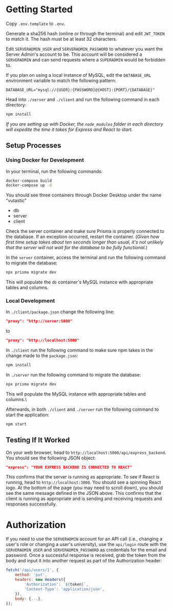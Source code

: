 # Getting Started

Copy `.env.template` to `.env`.

Generate a sha256 hash (online or through the terminal) and edit `JWT_TOKEN` to match it. The hash must be at least 32 characters.

Edit `SERVERADMIN_USER` and `SERVERADMIN_PASSWORD` to whatever you want the Server Admin's account to be. This account will be considered a `SERVERADMIN` and can send requests where a `SUPERADMIN` would be forbidden to.

If you plan on using a local instance of MySQL, edit the `DATABASE_URL` environment variable to match the following pattern:

```env
DATABASE_URL="mysql://{USER}:{PASSWORD}@{HOST}:{PORT}/{DATABASE}"
```

Head into `./server` and `./client` and run the following command in each directory:

```bash
npm install
```

*If you are setting up with Docker, the `node_modules` folder in each directory will expedite the time it takes for Express and React to start.*

## Setup Processes

### Using Docker for Development

In your terminal, run the following commands:

```bash
docker-compose build
docker-compose up -d
```

You should see three containers through Docker Desktop under the name "vutastic"

* db
* server
* client

Check the server container and make sure Prisma is properly connected to the database. If an exception occurred, restart the container.
(_Given how first time setup takes about ten seconds longer than usual, it's not unlikely that the server will not wait for the database to be fully functional._)

In the `server` container, access the terminal and run the following command to migrate the database:

```bash
npx prisma migrate dev
```

This will populate the `db` container's MySQL instance with appropriate tables and columns.

### Local Development

In `./client/package.json` change the following line:

```json
"proxy": "http://server:5000"
```

to

```json
"proxy": "http://localhost:5000"
```

In `./client` run the following command to make sure npm takes in the change made to the `package.json`:

```bash
npm install
```

In `./server` run the following command to migrate the database:

```bash
npx prisma migrate dev
```

This will populate the MySQL instance with appropriate tables and columns.\

Afterwards, in both `./client` and `./server` run the following command to start the application:

```bash
npm start
```

## Testing If It Worked

On your web browser, head to `http://localhost:5000/api/express_backend`. You should see the following JSON object:

```json
"express": "YOUR EXPRESS BACKEND IS CONNECTED TO REACT"
```

This confirms that the server is running as appropriate. To see if React is running, head to `http://localhost:3000`. You should see a spinning React logo. At the bottom of the page (you may need to scroll down), you should see the same message defined in the JSON above. This confirms that the client is running as appropriate and is sending and receiving requests and responses successfully.

# Authorization

If you need to use the `SERVERADMIN` account for an API call (i.e., changing a user's role or changing a user's university), use the `api/login` route with the `SERVERADMIN_USER` and `SERVERADMIN_PASSWORD` as credentials for the email and password. Once a successful response is received, grab the token from the body and input it into another request as part of the Authorization header:

```js
fetch('/api/users/1', {
    method: 'put',
    headers: new Headers({
        'Authorization': `${token}`,
        'Content-Type': 'application/json',
    }),
    body: {...},
});
```
